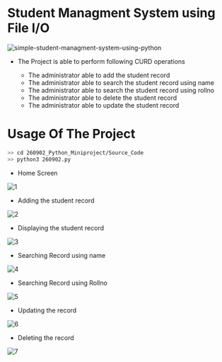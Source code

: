 # Student Managment System using File I/O
![simple-student-managment-system-using-python](https://user-images.githubusercontent.com/36398260/115978506-78332b80-a59d-11eb-90e7-5cce33a045f8.jpg)

- The Project is able to perform following CURD operations

  - The administrator able to add the student record
  - The administrator able to search the student record using name
  - The administrator able to search the student record using rollno
  - The administrator able to delete the student record
  - The administrator able to update the student record

# Usage Of The Project
```sh
>> cd 260902_Python_Miniproject/Source_Code
>> python3 260902.py
```

- Home Screen 

![1](https://user-images.githubusercontent.com/36398260/116388646-aa60b980-a839-11eb-8238-d9f8e54087b6.PNG)

- Adding the student record

![2](https://user-images.githubusercontent.com/36398260/116388730-c2d0d400-a839-11eb-868b-b23601707765.PNG)

- Displaying the student record

![3](https://user-images.githubusercontent.com/36398260/116388742-c82e1e80-a839-11eb-9bcd-fea7b0de1505.PNG)

- Searching Record using name

![4](https://user-images.githubusercontent.com/36398260/116388788-d54b0d80-a839-11eb-9048-f23ee9d43fd8.PNG)

- Searching Record using Rollno

![5](https://user-images.githubusercontent.com/36398260/116388839-e562ed00-a839-11eb-85e5-530337f05c85.PNG)

- Updating the record

![6](https://user-images.githubusercontent.com/36398260/116388860-eb58ce00-a839-11eb-9366-393462134be1.PNG)

- Deleting the record

![7](https://user-images.githubusercontent.com/36398260/116388886-f27fdc00-a839-11eb-873f-b6119b3cffc1.PNG)
